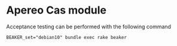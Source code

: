 # Apereo Cas module

Acceptance testing can be performed with the following command

`BEAKER_set="debian10" bundle exec rake beaker`


